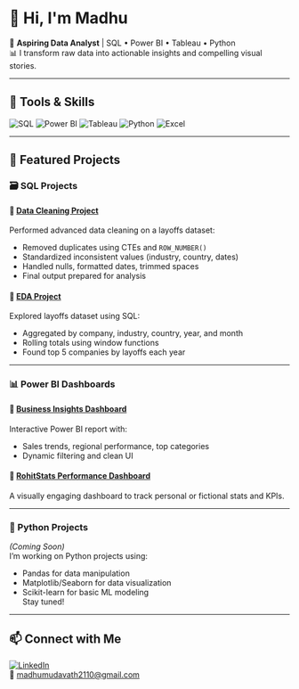 # 👋 Hi, I'm Madhu

🎯 **Aspiring Data Analyst** | SQL • Power BI • Tableau • Python  
📊 I transform raw data into actionable insights and compelling visual stories.

---

## 🧰 Tools & Skills

![SQL](https://img.shields.io/badge/-SQL-3776AB?style=flat&logo=postgresql&logoColor=white)
![Power BI](https://img.shields.io/badge/-PowerBI-F2C811?style=flat&logo=powerbi&logoColor=black)
![Tableau](https://img.shields.io/badge/-Tableau-E97627?style=flat&logo=tableau&logoColor=white)
![Python](https://img.shields.io/badge/-Python-3776AB?style=flat&logo=python&logoColor=yellow)
![Excel](https://img.shields.io/badge/-Excel-217346?style=flat&logo=microsoft-excel&logoColor=white)

---

## 📂 Featured Projects

### 🗃 SQL Projects

#### 📌 [Data Cleaning Project](https://github.com/Madhu843/sql-data-cleaning)
Performed advanced data cleaning on a layoffs dataset:
- Removed duplicates using CTEs and `ROW_NUMBER()`
- Standardized inconsistent values (industry, country, dates)
- Handled nulls, formatted dates, trimmed spaces
- Final output prepared for analysis

#### 📌 [EDA Project](https://github.com/Madhu843/sql-eda-layoffs)
Explored layoffs dataset using SQL:
- Aggregated by company, industry, country, year, and month
- Rolling totals using window functions
- Found top 5 companies by layoffs each year

---

### 📊 Power BI Dashboards

#### 📌 [Business Insights Dashboard](https://github.com/Madhu843/powerbi-full-project)
Interactive Power BI report with:
- Sales trends, regional performance, top categories
- Dynamic filtering and clean UI

#### 📌 [RohitStats Performance Dashboard](https://github.com/Madhu843/powerbi-rohitstats)
A visually engaging dashboard to track personal or fictional stats and KPIs.

---

### 🐍 Python Projects

*(Coming Soon)*  
I’m working on Python projects using:
- Pandas for data manipulation  
- Matplotlib/Seaborn for data visualization  
- Scikit-learn for basic ML modeling  
Stay tuned!

---

## 📫 Connect with Me

[![LinkedIn](https://img.shields.io/badge/LinkedIn-blue?logo=linkedin&logoColor=white)](www.linkedin.com/in/mudavath-madhu-6b7718284)  
📧 madhumudavath2110@gmail.com

